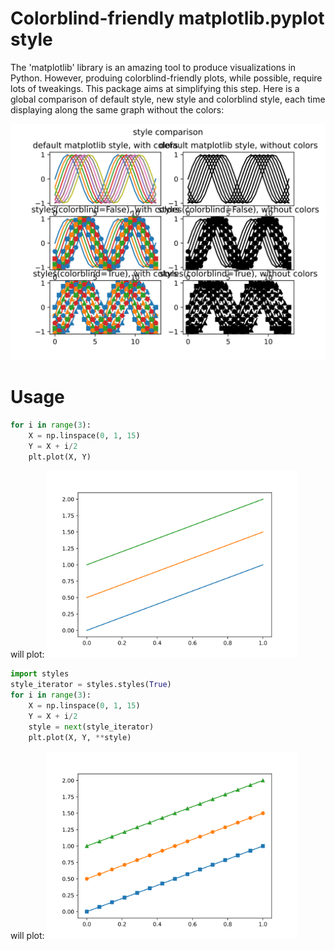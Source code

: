 # Colorblind-friendly matplotlib.pyplot style

The 'matplotlib' library is an amazing tool to produce visualizations
in Python.  However, produing colorblind-friendly plots, while
possible, require lots of tweakings. This package aims at simplifying
this step. Here is a global comparison of default style, new style and
colorblind style, each time displaying along the same graph without
the colors:

<img src="https://github.com/RichardSartori/CBPlot/blob/master/figures/compare_all.svg" width="960">

# Usage

```python
for i in range(3):
	X = np.linspace(0, 1, 15)
	Y = X + i/2
	plt.plot(X, Y)
```
will plot:
<img src="https://github.com/RichardSartori/CBPlot/blob/master/figures/default.svg" width="400">

```python
import styles
style_iterator = styles.styles(True)
for i in range(3):
	X = np.linspace(0, 1, 15)
	Y = X + i/2
	style = next(style_iterator)
	plt.plot(X, Y, **style)
```
will plot:
<img src="https://github.com/RichardSartori/CBPlot/blob/master/figures/using_styles.svg" width="400">
